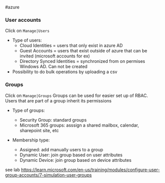 #azure

### User accounts

Click on `Manage|Users`

- Type of users:
  - Cloud Identities = users that only exist in azure AD
  - Guest Accounts = users that exist outside of azure that can be invited (microsoft accounts for ex)
  - Directory Synced Identities = synchronized from on permises Windows AD. Can not be created
- Possibility to do bulk operations by uploading a csv

### Groups

Click on `Manage|Groups`
Groups can be used for easier set up of RBAC. Users that are part of a group inherit its permissions

- Type of groups:

  - Security Group: standard groups
  - Microsoft 365 groups: asssign a shared mailbox, calendar, sharepoint site, etc

- Membership type:
  - Assigned: add manually users to a group
  - Dynamic User: join group based on user attributes
  - Dynamic Device: join group based on device attributes

see lab https://learn.microsoft.com/en-us/training/modules/configure-user-group-accounts/7-simulation-user-groups
